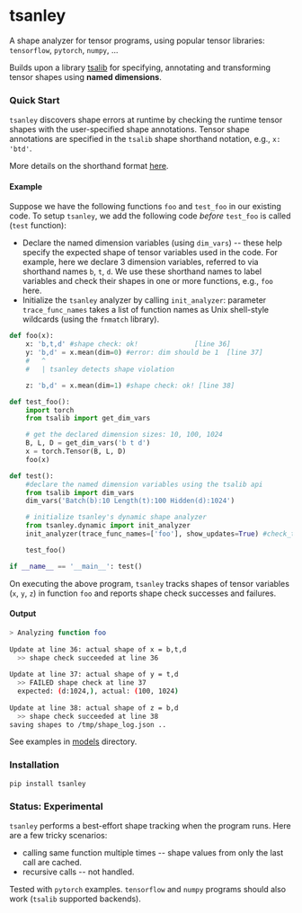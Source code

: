 # tsanley
A shape analyzer for tensor programs, using popular tensor libraries: `tensorflow`, `pytorch`, `numpy`, ...

Builds upon a library [tsalib](https://github.com/ofnote/tsalib) for specifying, annotating and transforming tensor shapes using **named dimensions**.

### Quick Start

`tsanley` discovers shape errors at runtime by checking the runtime tensor shapes with the user-specified shape annotations. Tensor shape annotations are specified in the `tsalib` shape shorthand notation, e.g., `x: 'btd'`.

More details on the shorthand format [here](https://github.com/ofnote/tsalib/blob/master/notebooks/shorthand.md).

#### Example

Suppose we have the following functions `foo` and `test_foo` in our existing code. To setup `tsanley`, we add the following code *before* `test_foo` is called (`test` function):

- Declare the named dimension variables (using `dim_vars`) -- these help specify the expected shape of tensor variables used in the code. For example, here we declare 3 dimension variables, referred to via shorthand names `b`, `t`, `d`. We use these shorthand names to label variables and check their shapes in one or more functions, e.g., `foo` here.
- Initialize the `tsanley` analyzer by calling `init_analyzer`: parameter `trace_func_names` takes a list of function names as Unix shell-style wildcards (using the `fnmatch` library).

```python
def foo(x):
    x: 'b,t,d' #shape check: ok!              [line 36]
    y: 'b,d' = x.mean(dim=0) #error: dim should be 1  [line 37]
    #   ^ 
    #   | tsanley detects shape violation

    z: 'b,d' = x.mean(dim=1) #shape check: ok! [line 38]

def test_foo():
    import torch
    from tsalib import get_dim_vars

    # get the declared dimension sizes: 10, 100, 1024
    B, L, D = get_dim_vars('b t d') 
    x = torch.Tensor(B, L, D)
    foo(x)

def test():
    #declare the named dimension variables using the tsalib api
    from tsalib import dim_vars
    dim_vars('Batch(b):10 Length(t):100 Hidden(d):1024')

    # initialize tsanley's dynamic shape analyzer
    from tsanley.dynamic import init_analyzer
    init_analyzer(trace_func_names=['foo'], show_updates=True) #check_tsa=True, debug=False

    test_foo()

if __name__ == '__main__': test()
```

On executing the above program, `tsanley` tracks shapes of tensor variables (`x`, `y`, `z`) in function `foo` and reports shape check successes and failures.

#### Output

```bash
> Analyzing function foo 
  
Update at line 36: actual shape of x = b,t,d 
  >> shape check succeeded at line 36 
  
Update at line 37: actual shape of y = t,d 
  >> FAILED shape check at line 37 
  expected: (d:1024,), actual: (100, 1024) 
  
Update at line 38: actual shape of z = b,d 
  >> shape check succeeded at line 38 
saving shapes to /tmp/shape_log.json ..
```


See examples in [models](models/) directory.

### Installation

```
pip install tsanley
```

### Status: Experimental

`tsanley` performs a best-effort shape tracking when the program runs. Here are a few tricky scenarios:

- calling same function multiple times -- shape values from only the last call are cached.
- recursive calls -- not handled.

Tested with `pytorch` examples. `tensorflow` and `numpy` programs should also work (`tsalib` supported backends).